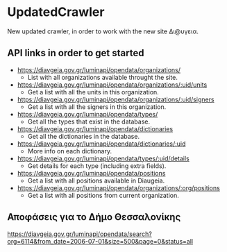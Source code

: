 UpdatedCrawler
==============

New updated crawler, in order to work with the new site Δι@υγεια.

API links in order to get started
---------------------------------

* https://diavgeia.gov.gr/luminapi/opendata/organizations/
  * List with all organizations available throught the site.
* https://diavgeia.gov.gr/luminapi/opendata/organizations/:uid/units
  * Get a list with all the units in this organization.
* https://diavgeia.gov.gr/luminapi/opendata/organizations/:uid/signers
  * Get a list with all the signers in this organization.
* https://diavgeia.gov.gr/luminapi/opendata/types/
  * Get all the types that exist in the database.
* https://diavgeia.gov.gr/luminapi/opendata/dictionaries
  * Get all the dictionaries in the database.
* https://diavgeia.gov.gr/luminapi/opendata/dictionaries/:uid
  * More info on each dictionary.
* https://diavgeia.gov.gr/luminapi/opendata/types/:uid/details
  * Get details for each type (including extra fields).
* https://diavgeia.gov.gr/luminapi/opendata/positions
  * Get a list with all positions available in Diaugeia.
* https://diavgeia.gov.gr/luminapi/opendata/organizations/:org/positions
  * Get a list with all positions from current organization.

Αποφάσεις για το Δήμο Θεσσαλονίκης
----------------------------------

https://diavgeia.gov.gr/luminapi/opendata/search?org=6114&from_date=2006-07-01&size=500&page=0&status=all
